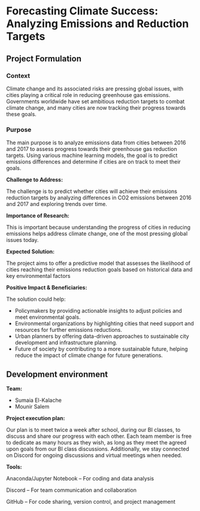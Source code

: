 # Forecasting Climate Success: Analyzing Emissions and Reduction Targets

## Project Formulation

### Context

Climate change and its associated risks are pressing global issues, with cities playing a critical role in reducing greenhouse gas emissions. Governments worldwide have set ambitious reduction targets to combat climate change, and many cities are now tracking their progress towards these goals.

### Purpose

The main purpose is to analyze emissions data from cities between 2016 and 2017 to assess progress towards their greenhouse gas reduction targets. Using various machine learning models, the goal is to predict emissions differences and determine if cities are on track to meet their goals.

**Challenge to Address:**

The challenge is to predict whether cities will achieve their emissions reduction targets by analyzing differences in CO2 emissions between 2016 and 2017 and exploring trends over time.

**Importance of Research:**

This is important because understanding the progress of cities in reducing emissions helps address climate change, one of the most pressing global issues today.

**Expected Solution:**

The project aims to offer a predictive model that assesses the likelihood of cities reaching their emissions reduction goals based on historical data and key environmental factors

**Positive Impact & Beneficiaries:**

The solution could help:
* Policymakers by providing actionable insights to adjust policies and meet environmental goals.
* Environmental organizations by highlighting cities that need support and resources for further emissions reductions.
* Urban planners by offering data-driven approaches to sustainable city development and infrastructure planning.
* Future of society by contributing to a more sustainable  future, helping reduce the impact of climate change for future generations.

## Development environment

**Team:**
* Sumaia El-Kalache
* Mounir Salem

**Project execution plan:**

Our plan is to meet twice a week after school, during our BI classes, to discuss and share our progress with each other. Each team member is free to dedicate as many hours as they wish, as long as they meet the agreed upon goals from our BI class discussions. Additionally, we stay connected on Discord for ongoing discussions and virtual meetings when needed.

**Tools:**

Anaconda/Jupyter Notebook – For coding and data analysis

Discord – For team communication and collaboration

GitHub – For code sharing, version control, and project management
